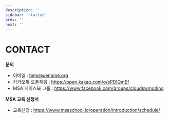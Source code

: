 ```yaml
---
description: ''
sidebar: 'started'
prev: ''
next: ''
---
```


# CONTACT

**문의**
- 이메일 : help@uengine.org
- 카카오톡 오픈채팅 : https://open.kakao.com/o/sPDIQmEf
- MSA 페이스북 그룹 : https://www.facebook.com/groups/cloudswmoding

**MSA 교육 신청서**
- 교육신청 : https://www.msaschool.io/operation/introduction/schedule/


